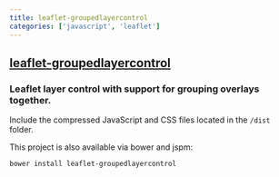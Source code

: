 ```yaml
---
title: leaflet-groupedlayercontrol
categories: ['javascript', 'leaflet']
---
```

## [leaflet-groupedlayercontrol](https://github.com/ismyrnow/leaflet-groupedlayercontrol)

### Leaflet layer control with support for grouping overlays together.


Include the compressed JavaScript and CSS files located in the `/dist` folder.

This project is also available via bower and jspm:

```
bower install leaflet-groupedlayercontrol
```
